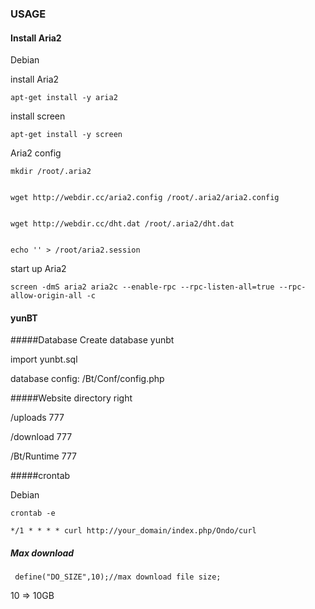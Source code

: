 ### USAGE

#### Install Aria2

Debian


install Aria2 


```
apt-get install -y aria2
```

install screen

```
apt-get install -y screen
```

Aria2 config

```
mkdir /root/.aria2


wget http://webdir.cc/aria2.config /root/.aria2/aria2.config


wget http://webdir.cc/dht.dat /root/.aria2/dht.dat


echo '' > /root/aria2.session 

```

start up Aria2 

```
screen -dmS aria2 aria2c --enable-rpc --rpc-listen-all=true --rpc-allow-origin-all -c 
```

#### yunBT


#####Database
Create database yunbt

import yunbt.sql

database config:
/Bt/Conf/config.php


#####Website directory right

/uploads 777

/download 777

/Bt/Runtime 777


#####crontab

Debian

```
crontab -e

```

```
*/1 * * * * curl http://your_domain/index.php/Ondo/curl
```

##### Max download
```
 define("DO_SIZE",10);//max download file size;  
```
10 => 10GB






